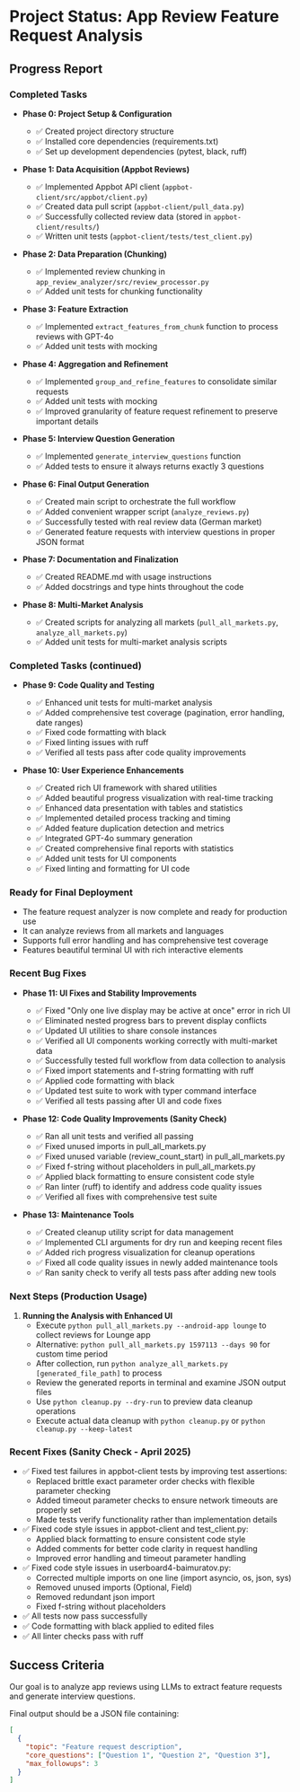 # Project Status: App Review Feature Request Analysis

## Progress Report

### Completed Tasks
- **Phase 0: Project Setup & Configuration**
  - ✅ Created project directory structure
  - ✅ Installed core dependencies (requirements.txt)
  - ✅ Set up development dependencies (pytest, black, ruff)
  
- **Phase 1: Data Acquisition (Appbot Reviews)**
  - ✅ Implemented Appbot API client (`appbot-client/src/appbot/client.py`)
  - ✅ Created data pull script (`appbot-client/pull_data.py`)
  - ✅ Successfully collected review data (stored in `appbot-client/results/`)
  - ✅ Written unit tests (`appbot-client/tests/test_client.py`)

- **Phase 2: Data Preparation (Chunking)**
  - ✅ Implemented review chunking in `app_review_analyzer/src/review_processor.py`
  - ✅ Added unit tests for chunking functionality

- **Phase 3: Feature Extraction**
  - ✅ Implemented `extract_features_from_chunk` function to process reviews with GPT-4o
  - ✅ Added unit tests with mocking

- **Phase 4: Aggregation and Refinement**
  - ✅ Implemented `group_and_refine_features` to consolidate similar requests
  - ✅ Added unit tests with mocking
  - ✅ Improved granularity of feature request refinement to preserve important details

- **Phase 5: Interview Question Generation**
  - ✅ Implemented `generate_interview_questions` function
  - ✅ Added tests to ensure it always returns exactly 3 questions

- **Phase 6: Final Output Generation**
  - ✅ Created main script to orchestrate the full workflow
  - ✅ Added convenient wrapper script (`analyze_reviews.py`)
  - ✅ Successfully tested with real review data (German market)
  - ✅ Generated feature requests with interview questions in proper JSON format

- **Phase 7: Documentation and Finalization**
  - ✅ Created README.md with usage instructions
  - ✅ Added docstrings and type hints throughout the code

- **Phase 8: Multi-Market Analysis**
  - ✅ Created scripts for analyzing all markets (`pull_all_markets.py`, `analyze_all_markets.py`)
  - ✅ Added unit tests for multi-market analysis scripts

### Completed Tasks (continued)
- **Phase 9: Code Quality and Testing**
  - ✅ Enhanced unit tests for multi-market analysis
  - ✅ Added comprehensive test coverage (pagination, error handling, date ranges)
  - ✅ Fixed code formatting with black
  - ✅ Fixed linting issues with ruff
  - ✅ Verified all tests pass after code quality improvements

- **Phase 10: User Experience Enhancements**
  - ✅ Created rich UI framework with shared utilities
  - ✅ Added beautiful progress visualization with real-time tracking 
  - ✅ Enhanced data presentation with tables and statistics
  - ✅ Implemented detailed process tracking and timing
  - ✅ Added feature duplication detection and metrics
  - ✅ Integrated GPT-4o summary generation
  - ✅ Created comprehensive final reports with statistics
  - ✅ Added unit tests for UI components
  - ✅ Fixed linting and formatting for UI code

### Ready for Final Deployment
- The feature request analyzer is now complete and ready for production use
- It can analyze reviews from all markets and languages
- Supports full error handling and has comprehensive test coverage
- Features beautiful terminal UI with rich interactive elements

### Recent Bug Fixes
- **Phase 11: UI Fixes and Stability Improvements**
  - ✅ Fixed "Only one live display may be active at once" error in rich UI
  - ✅ Eliminated nested progress bars to prevent display conflicts
  - ✅ Updated UI utilities to share console instances
  - ✅ Verified all UI components working correctly with multi-market data
  - ✅ Successfully tested full workflow from data collection to analysis
  - ✅ Fixed import statements and f-string formatting with ruff
  - ✅ Applied code formatting with black
  - ✅ Updated test suite to work with typer command interface
  - ✅ Verified all tests passing after UI and code fixes

- **Phase 12: Code Quality Improvements (Sanity Check)**
  - ✅ Ran all unit tests and verified all passing
  - ✅ Fixed unused imports in pull_all_markets.py
  - ✅ Fixed unused variable (review_count_start) in pull_all_markets.py
  - ✅ Fixed f-string without placeholders in pull_all_markets.py
  - ✅ Applied black formatting to ensure consistent code style
  - ✅ Ran linter (ruff) to identify and address code quality issues
  - ✅ Verified all fixes with comprehensive test suite

- **Phase 13: Maintenance Tools**
  - ✅ Created cleanup utility script for data management
  - ✅ Implemented CLI arguments for dry run and keeping recent files
  - ✅ Added rich progress visualization for cleanup operations
  - ✅ Fixed all code quality issues in newly added maintenance tools
  - ✅ Ran sanity check to verify all tests pass after adding new tools

### Next Steps (Production Usage)
1. **Running the Analysis with Enhanced UI**
   - Execute `python pull_all_markets.py --android-app lounge` to collect reviews for Lounge app
   - Alternative: `python pull_all_markets.py 1597113 --days 90` for custom time period
   - After collection, run `python analyze_all_markets.py [generated_file_path]` to process
   - Review the generated reports in terminal and examine JSON output files
   - Use `python cleanup.py --dry-run` to preview data cleanup operations
   - Execute actual data cleanup with `python cleanup.py` or `python cleanup.py --keep-latest`

### Recent Fixes (Sanity Check - April 2025)
- ✅ Fixed test failures in appbot-client tests by improving test assertions:
  - Replaced brittle exact parameter order checks with flexible parameter checking
  - Added timeout parameter checks to ensure network timeouts are properly set
  - Made tests verify functionality rather than implementation details
- ✅ Fixed code style issues in appbot-client and test_client.py:
  - Applied black formatting to ensure consistent code style
  - Added comments for better code clarity in request handling
  - Improved error handling and timeout parameter handling
- ✅ Fixed code style issues in userboard4-baimuratov.py:
  - Corrected multiple imports on one line (import asyncio, os, json, sys)
  - Removed unused imports (Optional, Field)
  - Removed redundant json import
  - Fixed f-string without placeholders
- ✅ All tests now pass successfully
- ✅ Code formatting with black applied to edited files
- ✅ All linter checks pass with ruff


## Success Criteria
Our goal is to analyze app reviews using LLMs to extract feature requests and generate interview questions.

Final output should be a JSON file containing:
```json
[
  {
    "topic": "Feature request description",
    "core_questions": ["Question 1", "Question 2", "Question 3"],
    "max_followups": 3
  }
]
```